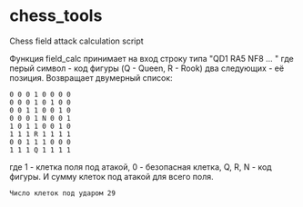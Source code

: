 
# chess_tools
Chess field attack calculation script


Функция field_calc принимает на вход строку типа "QD1 RA5 NF8 ... "
где перый символ - код фигуры (Q - Queen, R - Rook) два следующих - её позиция.
Возвращает двумерный список:
```
0 0 0 1 0 0 0 0
0 0 0 1 0 1 0 0
0 0 1 1 0 0 1 0
0 0 0 1 N 0 0 1
1 0 1 1 0 0 1 0
1 1 1 R 1 1 1 1
0 0 1 1 1 0 0 0
1 1 1 Q 1 1 1 1
```
где 1 - клетка поля под атакой, 0 - безопасная клетка, Q, R, N - код фигуры.
И сумму клеток под атакой для всего поля.
```
Число клеток под ударом 29
```
